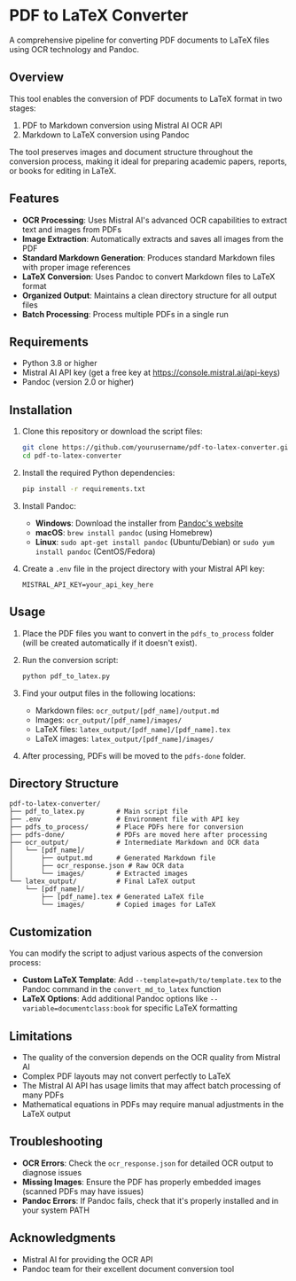# PDF to LaTeX Converter

A comprehensive pipeline for converting PDF documents to LaTeX files using OCR technology and Pandoc.

## Overview

This tool enables the conversion of PDF documents to LaTeX format in two stages:

1. PDF to Markdown conversion using Mistral AI OCR API
2. Markdown to LaTeX conversion using Pandoc

The tool preserves images and document structure throughout the conversion process, making it ideal for preparing academic papers, reports, or books for editing in LaTeX.

## Features

- **OCR Processing**: Uses Mistral AI's advanced OCR capabilities to extract text and images from PDFs
- **Image Extraction**: Automatically extracts and saves all images from the PDF
- **Standard Markdown Generation**: Produces standard Markdown files with proper image references
- **LaTeX Conversion**: Uses Pandoc to convert Markdown files to LaTeX format
- **Organized Output**: Maintains a clean directory structure for all output files
- **Batch Processing**: Process multiple PDFs in a single run

## Requirements

- Python 3.8 or higher
- Mistral AI API key (get a free key at https://console.mistral.ai/api-keys)
- Pandoc (version 2.0 or higher)

## Installation

1. Clone this repository or download the script files:

   ```bash
   git clone https://github.com/yourusername/pdf-to-latex-converter.git
   cd pdf-to-latex-converter
   ```

2. Install the required Python dependencies:

   ```bash
   pip install -r requirements.txt
   ```

3. Install Pandoc:

   - **Windows**: Download the installer from [Pandoc's website](https://pandoc.org/installing.html)
   - **macOS**: `brew install pandoc` (using Homebrew)
   - **Linux**: `sudo apt-get install pandoc` (Ubuntu/Debian) or `sudo yum install pandoc` (CentOS/Fedora)

4. Create a `.env` file in the project directory with your Mistral API key:

   ```
   MISTRAL_API_KEY=your_api_key_here
   ```

## Usage

1. Place the PDF files you want to convert in the `pdfs_to_process` folder (will be created automatically if it doesn't exist).

2. Run the conversion script:

   ```bash
   python pdf_to_latex.py
   ```

3. Find your output files in the following locations:

   - Markdown files: `ocr_output/[pdf_name]/output.md`
   - Images: `ocr_output/[pdf_name]/images/`
   - LaTeX files: `latex_output/[pdf_name]/[pdf_name].tex`
   - LaTeX images: `latex_output/[pdf_name]/images/`

4. After processing, PDFs will be moved to the `pdfs-done` folder.

## Directory Structure

```
pdf-to-latex-converter/
├── pdf_to_latex.py        # Main script file
├── .env                   # Environment file with API key
├── pdfs_to_process/       # Place PDFs here for conversion
├── pdfs-done/             # PDFs are moved here after processing
├── ocr_output/            # Intermediate Markdown and OCR data
│   └── [pdf_name]/
│       ├── output.md      # Generated Markdown file
│       ├── ocr_response.json # Raw OCR data
│       └── images/        # Extracted images
└── latex_output/          # Final LaTeX output
    └── [pdf_name]/
        ├── [pdf_name].tex # Generated LaTeX file
        └── images/        # Copied images for LaTeX
```

## Customization

You can modify the script to adjust various aspects of the conversion process:

- **Custom LaTeX Template**: Add `--template=path/to/template.tex` to the Pandoc command in the `convert_md_to_latex` function
- **LaTeX Options**: Add additional Pandoc options like `--variable=documentclass:book` for specific LaTeX formatting

## Limitations

- The quality of the conversion depends on the OCR quality from Mistral AI
- Complex PDF layouts may not convert perfectly to LaTeX
- The Mistral AI API has usage limits that may affect batch processing of many PDFs
- Mathematical equations in PDFs may require manual adjustments in the LaTeX output

## Troubleshooting

- **OCR Errors**: Check the `ocr_response.json` for detailed OCR output to diagnose issues
- **Missing Images**: Ensure the PDF has properly embedded images (scanned PDFs may have issues)
- **Pandoc Errors**: If Pandoc fails, check that it's properly installed and in your system PATH

## Acknowledgments

- Mistral AI for providing the OCR API
- Pandoc team for their excellent document conversion tool